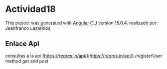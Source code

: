 # Actividad18

This project was generated with [Angular CLI](https://github.com/angular/angular-cli) version 15.0.4.
realizado por: Jeanfranco Lazarinos.


## Enlace Api

consultas a la api [https://reqres.in/api/](https://reqres.in/api/)
/registerUser
method get and post
